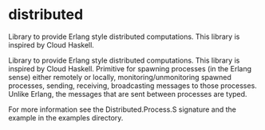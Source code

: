 # distributed
Library to provide Erlang style distributed computations. This library is inspired by Cloud Haskell.

Library to provide Erlang style distributed computations. This library is inspired by Cloud Haskell.
Primitive for spawning processes (in the Erlang sense) either remotely or locally, monitoring/unmonitoring spawned processes, sending, 
receiving, broadcasting messages to those processes. Unlike Erlang, the messages that are sent between processes are typed.

For more information see the Distributed.Process.S signature and the example in the examples directory.
